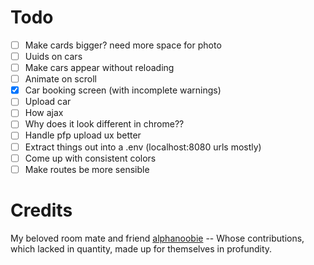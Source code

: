 # Todo
- [ ] Make cards bigger? need more space for photo
- [ ] Uuids on cars
- [ ] Make cars appear without reloading
- [ ] Animate on scroll
- [x] Car booking screen (with incomplete warnings)
- [ ] Upload car
- [ ] How ajax
- [ ] Why does it look different in chrome??
- [ ] Handle pfp upload ux better
- [ ] Extract things out into a .env (localhost:8080 urls mostly)
- [ ] Come up with consistent colors
- [ ] Make routes be more sensible

# Credits
My beloved room mate and friend [alphanoobie](https://github.com/alphanoobie) -- Whose contributions, which lacked in quantity, made up for themselves in profundity.
